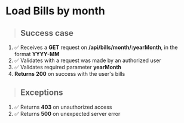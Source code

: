 # Load Bills by month

> ## Success case

1. ✅ Receives a **GET** request on **/api/bills/month/:yearMonth**, in the format **YYYY-MM**
2. ✅ Validates with a request was made by an authorized user
3. ✅ Validates required parameter **yearMonth**
4. **Returns** **200** on success with the user's bills


> ## Exceptions

1. ✅ Returns **403** on unauthorized access
2. ✅ Returns **500** on unexpected server error